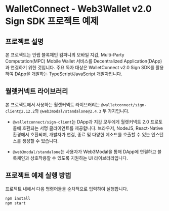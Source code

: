 # WalletConnect - Web3Wallet v2.0 Sign SDK 프로젝트 예제

## 프로젝트 설명

본 프로젝트는 안랩 블록체인 컴퍼니의 모바일 지갑, Multi-Party Computation(MPC) Mobile Wallet 서비스를 Decentralized Application(DApp)과 연결하기 위한 것입니다. 주요 독자 대상은 WalletConnect v2.0 Sign SDK를 활용하여 DApp을 개발하는 TypeScript/JavaScript 개발자입니다.

## 월렛커넥트 라이브러리

본 프로젝트에서 사용하는 월렛커넥트 라이브러리는 `@walletconnect/sign-client@2.12.2`와 `@web3modal/standalone@2.4.3` 두 가지입니다.

- `@walletconnect/sign-client`는 DApp과 지갑 모두에게 월렛커넥트 2.0 프로토콜에 호환되는 서명 클라이언트를 제공합니다. 브라우저, NodeJS, React-Native 환경에서 호환되며, 개발자가 연결, 종료 및 다양한 메소드를 호출할 수 있는 인스턴스를 생성할 수 있습니다.

- `@web3modal/standalone`는 사용자가 Web3Modal을 통해 DApp에 연결하고 블록체인과 상호작용할 수 있도록 지원하는 UI 라이브러리입니다.

## 프로젝트 예제 실행 방법

프로젝트 내에서 다음 명령어들을 순차적으로 입력하여 실행합니다.

```bash
npm install
npm start
```
